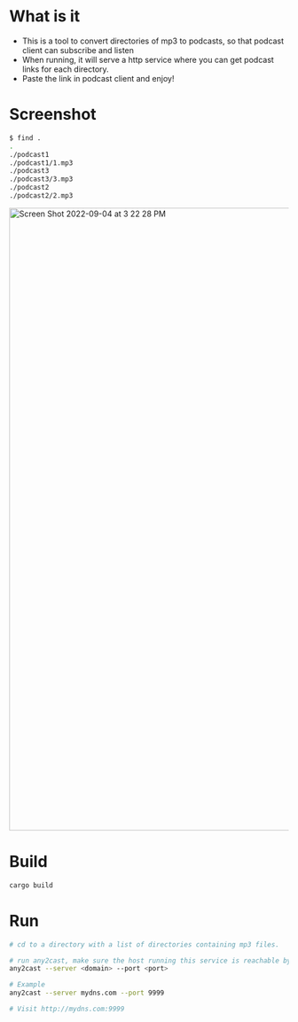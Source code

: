 # What is it
* This is a tool to convert directories of mp3 to podcasts, so that podcast client can subscribe and listen
* When running, it will serve a http service where you can get podcast links for each directory.
* Paste the link in podcast client and enjoy!

# Screenshot

``` bash
$ find .
.
./podcast1
./podcast1/1.mp3
./podcast3
./podcast3/3.mp3
./podcast2
./podcast2/2.mp3
```

<img width="1124" alt="Screen Shot 2022-09-04 at 3 22 28 PM" src="https://user-images.githubusercontent.com/108800/188302286-acdd7a45-cd5d-4c83-aca9-ddf8670202f1.png">


# Build

``` bash
cargo build
```

# Run

``` bash
# cd to a directory with a list of directories containing mp3 files.

# run any2cast, make sure the host running this service is reachable by visiting <domain>
any2cast --server <domain> --port <port>

# Example
any2cast --server mydns.com --port 9999

# Visit http://mydns.com:9999
```

